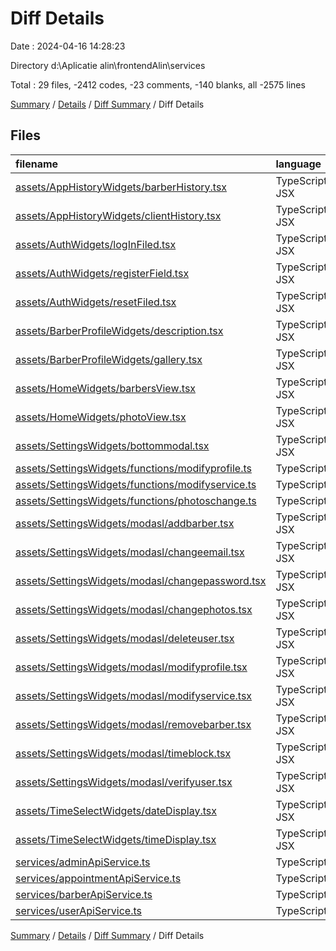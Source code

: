 # Diff Details

Date : 2024-04-16 14:28:23

Directory d:\\Aplicatie alin\\frontendAlin\\services

Total : 29 files,  -2412 codes, -23 comments, -140 blanks, all -2575 lines

[Summary](results.md) / [Details](details.md) / [Diff Summary](diff.md) / Diff Details

## Files
| filename | language | code | comment | blank | total |
| :--- | :--- | ---: | ---: | ---: | ---: |
| [assets/AppHistoryWidgets/barberHistory.tsx](/assets/AppHistoryWidgets/barberHistory.tsx) | TypeScript JSX | -244 | 0 | -11 | -255 |
| [assets/AppHistoryWidgets/clientHistory.tsx](/assets/AppHistoryWidgets/clientHistory.tsx) | TypeScript JSX | -172 | 0 | -9 | -181 |
| [assets/AuthWidgets/logInFiled.tsx](/assets/AuthWidgets/logInFiled.tsx) | TypeScript JSX | -106 | 0 | -4 | -110 |
| [assets/AuthWidgets/registerField.tsx](/assets/AuthWidgets/registerField.tsx) | TypeScript JSX | -147 | 0 | -5 | -152 |
| [assets/AuthWidgets/resetFiled.tsx](/assets/AuthWidgets/resetFiled.tsx) | TypeScript JSX | -109 | 0 | -2 | -111 |
| [assets/BarberProfileWidgets/description.tsx](/assets/BarberProfileWidgets/description.tsx) | TypeScript JSX | -59 | 0 | -2 | -61 |
| [assets/BarberProfileWidgets/gallery.tsx](/assets/BarberProfileWidgets/gallery.tsx) | TypeScript JSX | -48 | 0 | -2 | -50 |
| [assets/HomeWidgets/barbersView.tsx](/assets/HomeWidgets/barbersView.tsx) | TypeScript JSX | -111 | -1 | -7 | -119 |
| [assets/HomeWidgets/photoView.tsx](/assets/HomeWidgets/photoView.tsx) | TypeScript JSX | -72 | -2 | -7 | -81 |
| [assets/SettingsWidgets/bottommodal.tsx](/assets/SettingsWidgets/bottommodal.tsx) | TypeScript JSX | -100 | -3 | -10 | -113 |
| [assets/SettingsWidgets/functions/modifyprofile.ts](/assets/SettingsWidgets/functions/modifyprofile.ts) | TypeScript | -92 | -5 | -18 | -115 |
| [assets/SettingsWidgets/functions/modifyservice.ts](/assets/SettingsWidgets/functions/modifyservice.ts) | TypeScript | -68 | 0 | -8 | -76 |
| [assets/SettingsWidgets/functions/photoschange.ts](/assets/SettingsWidgets/functions/photoschange.ts) | TypeScript | -60 | -1 | -11 | -72 |
| [assets/SettingsWidgets/modasl/addbarber.tsx](/assets/SettingsWidgets/modasl/addbarber.tsx) | TypeScript JSX | -75 | 0 | -4 | -79 |
| [assets/SettingsWidgets/modasl/changeemail.tsx](/assets/SettingsWidgets/modasl/changeemail.tsx) | TypeScript JSX | 0 | 0 | -1 | -1 |
| [assets/SettingsWidgets/modasl/changepassword.tsx](/assets/SettingsWidgets/modasl/changepassword.tsx) | TypeScript JSX | 0 | 0 | -1 | -1 |
| [assets/SettingsWidgets/modasl/changephotos.tsx](/assets/SettingsWidgets/modasl/changephotos.tsx) | TypeScript JSX | -289 | -13 | -23 | -325 |
| [assets/SettingsWidgets/modasl/deleteuser.tsx](/assets/SettingsWidgets/modasl/deleteuser.tsx) | TypeScript JSX | -112 | 0 | -5 | -117 |
| [assets/SettingsWidgets/modasl/modifyprofile.tsx](/assets/SettingsWidgets/modasl/modifyprofile.tsx) | TypeScript JSX | -174 | 0 | -10 | -184 |
| [assets/SettingsWidgets/modasl/modifyservice.tsx](/assets/SettingsWidgets/modasl/modifyservice.tsx) | TypeScript JSX | -208 | 0 | -12 | -220 |
| [assets/SettingsWidgets/modasl/removebarber.tsx](/assets/SettingsWidgets/modasl/removebarber.tsx) | TypeScript JSX | -113 | 0 | -7 | -120 |
| [assets/SettingsWidgets/modasl/timeblock.tsx](/assets/SettingsWidgets/modasl/timeblock.tsx) | TypeScript JSX | -165 | -1 | -19 | -185 |
| [assets/SettingsWidgets/modasl/verifyuser.tsx](/assets/SettingsWidgets/modasl/verifyuser.tsx) | TypeScript JSX | -125 | 0 | -8 | -133 |
| [assets/TimeSelectWidgets/dateDisplay.tsx](/assets/TimeSelectWidgets/dateDisplay.tsx) | TypeScript JSX | -69 | -2 | -3 | -74 |
| [assets/TimeSelectWidgets/timeDisplay.tsx](/assets/TimeSelectWidgets/timeDisplay.tsx) | TypeScript JSX | -58 | 0 | -10 | -68 |
| [services/adminApiService.ts](/services/adminApiService.ts) | TypeScript | 60 | 0 | 14 | 74 |
| [services/appointmentApiService.ts](/services/appointmentApiService.ts) | TypeScript | 163 | 1 | 15 | 179 |
| [services/barberApiService.ts](/services/barberApiService.ts) | TypeScript | 76 | 0 | 14 | 90 |
| [services/userApiService.ts](/services/userApiService.ts) | TypeScript | 65 | 4 | 16 | 85 |

[Summary](results.md) / [Details](details.md) / [Diff Summary](diff.md) / Diff Details